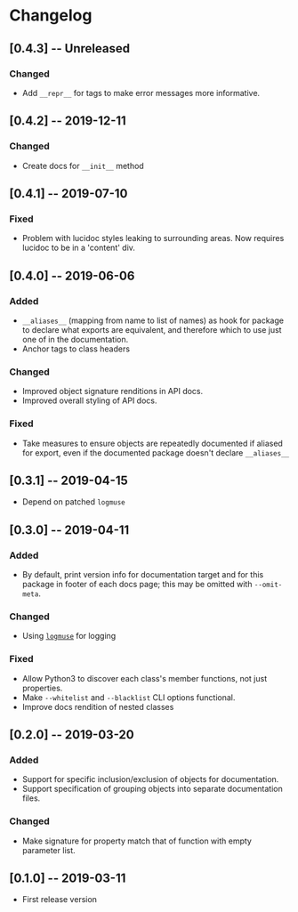 # Changelog

## [0.4.3] -- Unreleased
### Changed
- Add `__repr__` for tags to make error messages more informative.

## [0.4.2] -- 2019-12-11
### Changed
- Create docs for `__init__` method

## [0.4.1] -- 2019-07-10
### Fixed
- Problem with lucidoc styles leaking to surrounding areas. Now requires lucidoc to be in a 'content' div.

## [0.4.0] -- 2019-06-06
### Added
- `__aliases__` (mapping from name to list of names) as hook for package to declare what exports are equivalent, and therefore which to use just one of in the documentation.
- Anchor tags to class headers

### Changed
- Improved object signature renditions in API docs.
- Improved overall styling of API docs.

### Fixed
- Take measures to ensure objects are repeatedly documented if aliased for export, even 
if the documented package doesn't declare `__aliases__`

## [0.3.1] -- 2019-04-15
- Depend on patched `logmuse`

## [0.3.0] -- 2019-04-11
### Added
- By default, print version info for documentation target and for this package in footer of each docs page; this may be omitted with `--omit-meta`.
### Changed
- Using [`logmuse`](https://pypi.org/project/logmuse/) for logging
### Fixed
- Allow Python3 to discover each class's member functions, not just properties.
- Make `--whitelist` and `--blacklist` CLI options functional.
- Improve docs rendition of nested classes

## [0.2.0] -- 2019-03-20
### Added
- Support for specific inclusion/exclusion of objects for documentation.
- Support specification of grouping objects into separate documentation files.
### Changed
- Make signature for property match that of function with empty parameter list.

## [0.1.0] -- 2019-03-11
- First release version

